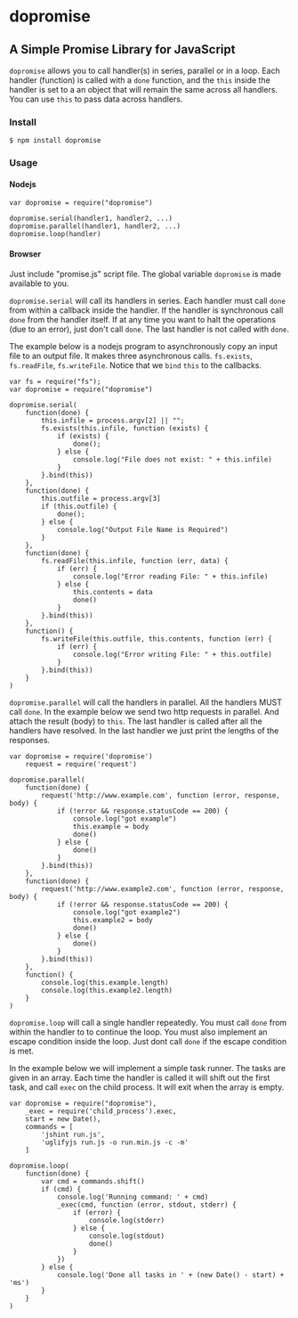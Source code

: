 # dopromise

## A Simple Promise Library for JavaScript

`dopromise` allows you to call handler(s) in series, parallel or in a loop. Each handler (function) is called with a `done` function, and the `this` inside the handler is set to a an object that will remain the same across all handlers. You can use `this` to pass data across handlers.

### Install
    $ npm install dopromise

### Usage
#### Nodejs
    var dopromise = require("dopromise")
    
    dopromise.serial(handler1, handler2, ...)
    dopromise.parallel(handler1, handler2, ...)
    dopromise.loop(handler)

#### Browser
Just include "promise.js" script file. The global variable `dopromise` is made available to you.

`dopromise.serial` will call its handlers in series. Each handler must call `done` from within a callback inside the handler. If the handler is synchronous call `done` from the handler itself. If at any time you want to halt the operations (due to an error), just don't call `done`. The last handler is not called with `done`.

The example below is a nodejs program to asynchronously copy an input file to an output file. It makes three asynchronous calls. `fs.exists`, `fs.readFile`, `fs.writeFile`. Notice that we `bind` `this` to the callbacks.

    var fs = require("fs");
    var dopromise = require("dopromise")
    
    dopromise.serial(
        function(done) {
            this.infile = process.argv[2] || "";
            fs.exists(this.infile, function (exists) {
                if (exists) {
                    done();
                } else {
                    console.log("File does not exist: " + this.infile)
                }
            }.bind(this))
        },
        function(done) {
            this.outfile = process.argv[3]
            if (this.outfile) {
                done();
            } else {
                console.log("Output File Name is Required")
            }
        },
        function(done) {
            fs.readFile(this.infile, function (err, data) {
                if (err) {
                    console.log("Error reading File: " + this.infile)
                } else {
                    this.contents = data
                    done()
                }
            }.bind(this))
        },
        function() {
            fs.writeFile(this.outfile, this.contents, function (err) {
                if (err) {
                    console.log("Error writing File: " + this.outfile)
                }
            }.bind(this))
        }
    )

`dopromise.parallel` will call the handlers in parallel. All the handlers MUST call `done`. In the example below we send two http requests in parallel. And attach the result (body) to `this`. The last handler is called after all the handlers have resolved. In the last handler we just print the lengths of the responses.

    var dopromise = require('dopromise')
        request = require('request')
    
    dopromise.parallel(
        function(done) {
            request('http://www.example.com', function (error, response, body) {
                if (!error && response.statusCode == 200) {
                    console.log("got example")
                    this.example = body
                    done()
                } else {
                    done()
                }
            }.bind(this))       
        },
        function(done) {
            request('http://www.example2.com', function (error, response, body) {
                if (!error && response.statusCode == 200) {
                    console.log("got example2")
                    this.example2 = body
                    done()
                } else {
                    done()
                }
            }.bind(this))       
        },
        function() {
            console.log(this.example.length)
            console.log(this.example2.length)
        }
    )

`dopromise.loop` will call a single handler repeatedly. You must call `done` from within the handler to to continue the loop. You must also implement an escape condition inside the loop. Just dont call `done` if the escape condition is met.

In the example below we will implement a simple task runner. The tasks are given in an array. Each time the handler is called it will shift out the first task, and call `exec` on the child process. It will exit when the array is empty.

    var dopromise = require("dopromise"),
        _exec = require('child_process').exec,
        start = new Date(),
        commands = [
            'jshint run.js',
            'uglifyjs run.js -o run.min.js -c -m'
        ]
    
    dopromise.loop(
        function(done) {
            var cmd = commands.shift()
            if (cmd) {
                console.log('Running command: ' + cmd)
                _exec(cmd, function (error, stdout, stderr) {
                    if (error) {
                        console.log(stderr)
                    } else {
                        console.log(stdout)
                        done()
                    }
                })
            } else {
                console.log('Done all tasks in ' + (new Date() - start) + 'ms')
            }
        }
    )

